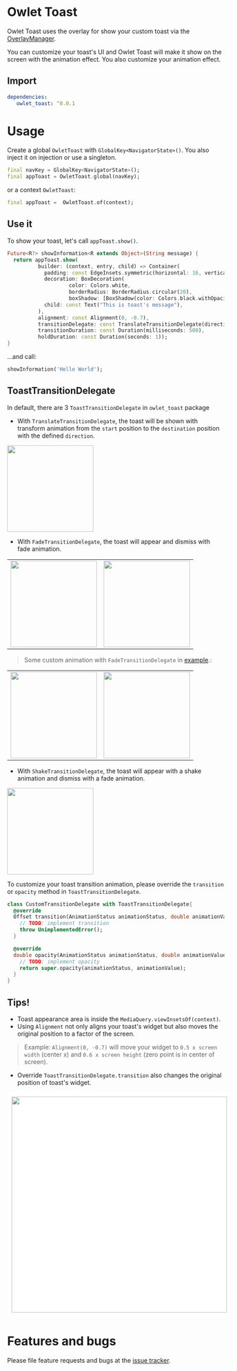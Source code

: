# Owlet Toast

Owlet Toast uses the overlay for show your custom toast via the [OverlayManager](https://pub.dev/packages/overlay_manager).

You can customize your toast's UI and Owlet Toast will make it show on the screen with the animation effect.
You also customize your animation effect.

## Import

```yaml
dependencies:
   owlet_toast: ^0.0.1
```

# Usage

Create a global ``OwletToast`` with ``GlobalKey<NavigatorState>()``.
You also inject it on injection or use a singleton.

```dart
final navKey = GlobalKey<NavigatorState>();
final appToast = OwletToast.global(navKey);
```

or a context ``OwletToast``:

```dart
final appToast =  OwletToast.of(context);
```


## Use it

To show your toast, let's call ``appToast.show()``.

```dart
Future<R?> showInformation<R extends Object>(String message) {
  return appToast.show(
          builder: (context, entry, child) => Container(
            padding: const EdgeInsets.symmetric(horizontal: 16, vertical: 8),
            decoration: BoxDecoration(
                    color: Colors.white,
                    borderRadius: BorderRadius.circular(20),
                    boxShadow: [BoxShadow(color: Colors.black.withOpacity(0.05), blurRadius: 3, spreadRadius: 4)]),
            child: const Text("This is toast's message"),
          ),
          alignment: const Alignment(0, -0.7),
          transitionDelegate: const TranslateTransitionDelegate(direction: Alignment.topCenter),
          transitionDuration: const Duration(milliseconds: 500),
          holdDuration: const Duration(seconds: 1));
}
```

...and call:

```dart
showInformation('Hello World');
```

## ToastTransitionDelegate

In default, there are 3 ``ToastTransitionDelegate`` in ``owlet_toast`` package

* With ``TranslateTransitionDelegate``, the toast will be shown with transform animation from
  the ``start`` position to the ``destination`` position with the defined ``direction``.

<img src="https://github.com/sonnts996/owlet-toast/blob/main/documents_assets/gif1.gif?raw=true" width="200" /> 


* With ``FadeTransitionDelegate``, the toast will appear and dismiss with fade animation.

<div>
<table >
     <tr>
        <td><b> <img src="https://github.com/sonnts996/owlet-toast/blob/main/documents_assets/gif3.gif?raw=true" width="200" /> </b></td>
        <td><b> <img src="https://github.com/sonnts996/owlet-toast/blob/main/documents_assets/gif4.gif?raw=true" width="200" /> </b></td>
     </tr>
</table>
</div>

> Some custom animation with ``FadeTransitionDelegate`` in [example](https://github.com/sonnts996/owlet-toast/blob/main/example/lib/app_toast.dart).:

<div>
<table >
     <tr>
        <td><b> <img src="https://github.com/sonnts996/owlet-toast/blob/main/documents_assets/gif5.gif?raw=true" width="200" /> </b></td>
        <td><b> <img src="https://github.com/sonnts996/owlet-toast/blob/main/documents_assets/gif6.gif?raw=true" width="200" /> </b></td>
     </tr>
</table>
</div>

* With ``ShakeTransitionDelegate``, the toast will appear with a shake animation and dismiss with a
  fade animation.

<img src="https://github.com/sonnts996/owlet-toast/blob/main/documents_assets/gif2.gif?raw=true" width="200" />

To customize your toast transition animation, please override the ``transition`` or ``opacity`` method in ``ToastTransitionDelegate``.

```dart
class CustomTransitionDelegate with ToastTransitionDelegate{ 
  @override
  Offset transition(AnimationStatus animationStatus, double animationValue) {
    // TODO: implement transition
    throw UnimplementedError();
  }

  @override
  double opacity(AnimationStatus animationStatus, double animationValue) {
    // TODO: implement opacity
    return super.opacity(animationStatus, animationValue);
  }
}
```

## Tips!

- Toast appearance area is inside the ``MediaQuery.viewInsetsOf(context)``.
- Using ``Alignment`` not only aligns your toast's widget but also moves the original position to a
  factor of the screen.

> Example: ``Alignment(0, -0.7)`` will move your widget to ``0.5 x screen width`` (center x)
and ``0.6 x screen height`` (zero point is in center of screen).

- Override ``ToastTransitionDelegate.transition`` also changes the original position of toast's widget.

<div style="background: white; padding: 10px; width: 500px">
<img src="https://github.com/sonnts996/owlet-toast/blob/main/documents_assets/aligment.png?raw=true" width="500" /> 
</div>

# Features and bugs

Please file feature requests and bugs at the [issue tracker](https://github.com/sonnts996/owlet-toast/issues).